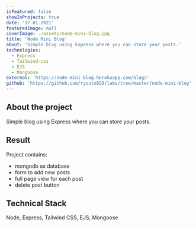 ```yaml
---
isFeatured: false
showInProjects: true
date: '17.01.2021'
featuredImage: null
coverImage: ./assets/node-mini-blog.jpg
title: 'Node Mini Blog'
about: 'Simple blog using Express where you can store your posts.'
technologies:
  - Express
  - Tailwind-css
  - EJS
  - Mongoose
external: 'https://node-mini-blog.herokuapp.com/blogs'
github: 'https://github.com/ryuuto829/labs/tree/master/node-mini-blog'
---
```


## About the project

Simple blog using Express where you can store your posts.

## Result

Project contains:

- mongodb as database
- form to add new posts
- full page view for each post
- delete post button

## Technical Stack

Node, Express, Tailwind CSS, EJS, Mongoose
